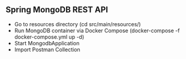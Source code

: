 ## Spring MongoDB REST API
- Go to resources directory (cd src/main/resources/)
- Run MongoDB container via Docker Compose (docker-compose -f docker-compose.yml up -d)
- Start MongodbApplication
- Import Postman Collection